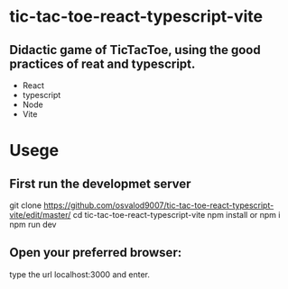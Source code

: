 # tic-tac-toe-react-typescript-vite
## Didactic game of TicTacToe, using the good practices of reat and typescript.
- React
- typescript
- Node
- Vite
# Usege
## First run the developmet server
git clone https://github.com/osvalod9007/tic-tac-toe-react-typescript-vite/edit/master/
cd tic-tac-toe-react-typescript-vite
npm install or npm i
npm run dev 
## Open your preferred browser:
type the url localhost:3000 and enter.
